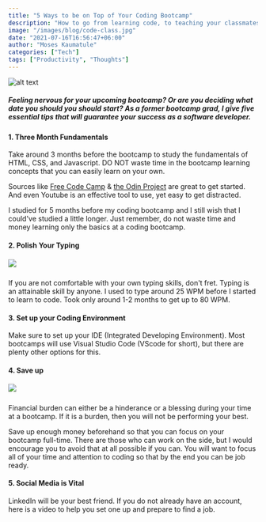 ```yaml
---
title: "5 Ways to be on Top of Your Coding Bootcamp"
description: "How to go from learning code, to teaching your classmates."
image: "/images/blog/code-class.jpg"
date: "2021-07-16T16:56:47+06:00"
author: "Moses Kaumatule"
categories: ["Tech"]
tags: ["Productivity", "Thoughts"]
---
```

![alt text](https://media0.giphy.com/media/snEeOh54kCFxe/giphy.webp?cid=ecf05e479pk5sx24yste9nt045dvxb0r5ociu2wkoonar86y&rid=giphy.webp&ct=g)

##### Feeling nervous for your upcoming bootcamp? Or are you deciding what date you should you should start? As a former bootcamp grad, I give five essential tips that will guarantee your success as a software developer. 

#### 1. Three Month Fundamentals 
Take around 3 months before the bootcamp to study the fundamentals of HTML, CSS, and Javascript. DO NOT waste time in the bootcamp learning concepts that you can easily learn on your own. 

Sources like [Free Code Camp](https://www.freecodecamp.org/) & [the Odin Project](https://www.theodinproject.com/home) are great to get started. And even Youtube is an effective tool to use, yet easy to get distracted.
 
I studied for 5 months before my coding bootcamp and I still wish that I could've studied a little longer. Just remember, do not waste time and money learning only the basics at a coding bootcamp. 

#### 2. Polish Your Typing
##### ![](https://media2.giphy.com/media/13GIgrGdslD9oQ/200w.webp?cid=ecf05e47seydjnw2jpcereb3au867qcstdcwhxg15egi7wl1&rid=200w.webp&ct=g)
If you are not comfortable with your own typing skills, don't fret. Typing is an attainable skill by anyone. I used to type around 25 WPM before I started to learn to code. Took only around 1-2 months to get up to 80 WPM. 

#### 3. Set up your Coding Environment
Make sure to set up your IDE (Integrated Developing Environment). Most bootcamps will use Visual Studio Code (VScode for short), but there are plenty other options for this. 

#### 4. Save up
##### ![](https://media3.giphy.com/media/5e22CwMaD4oMSk3Qpc/200w.webp?cid=ecf05e47pmul7smoppv59u1kyrg3p89327awp387xr3butmb&rid=200w.webp&ct=g)
Financial burden can either be a hinderance or a blessing during your time at a bootcamp. If it is a burden, then you will not be performing your best.

Save up enough money beforehand so that you can focus on your bootcamp full-time. There are those who can work on the side, but I would encourage you to avoid that at all possible if you can. You will want to focus all of your time and attention to coding so that by the end you can be job ready.

#### 5. Social Media is Vital
LinkedIn will be your best friend. If you do not already have an account, here is a video to help you set one up and prepare to find a job. 



